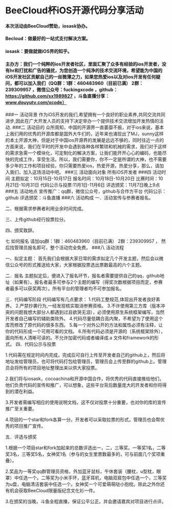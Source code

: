 # BeeCloud杯iOS开源代码分享活动
#### 本次活动由BeeCloud赞助，iosask协办。
#### Becloud：做最好的一站式支付解决方案。
#### iosask：要做就做iOS界的知乎。
#### 主办方：我们一个纯粹的ios开发者社区，里面汇聚了众多有经验的ios开发者，没有hr和打扰和广告的骚扰，为您创造一个纯净的技术交流环境，希望能为中国的iOS开发社区贡献自己的一丝微薄之力，如果您热爱ios以及对ios开发有任何疑问，都可以加入我们（QQ群：1群：460483960（目前已满） 2群：239309957 ，微信公众号：fuckingxcode ，github：https://github.com/sx1989827 ，斗鱼直播分享：www.douyutv.com/xcode）

###一 活动背景
作为iOS开发的我们,希望拥有一个良好的职业素养,共同交流共同进步,因此在广大开发人员的支持下决定举办一个提供技术交流增加开发热情的活动.
###二 活动目的
众所周知，中国的开源界一直萎靡不振，对于ios来说，基本上我们用的优秀的开源库都是国外大牛们的，近年来也涌现出了MJ，sunny这样的本土开源大神，但是对于中国ios开源界的发展是远远不够的，同时往近一点的方面来说，我们在平时的开发中会遇到各种各样繁琐和机械的需求，我们对于这样的需求急需一个模块化，可定制化的解决方案，让我们能开开心心的编码，也能尽快的完成工作，享受生活。所以，我们需要你，你不一定是所谓的大神，也不需要多少年的工作和项目经验，你只需要热爱ios，热爱开源，热爱分享，那么，请加入我们，加入这场活动中吧。
###三 活动面向对象
所有iOS开发者
###四 活动时间
主题拟定：10月15日-10月17日
报名时间：10月18日-10月20日
比赛时间：10月21日-10月31日
代码公示与投票:11月1日-11月6日
评选颁奖：11月7日晚上9点
###五 活动地点
宣传推广：qq群，微信公众号，github与合作方平台
代码公示：github
评选颁奖：斗鱼直播
###六 活动构成
一．活动宣传与参赛者报名。

二、根据需求参赛者利用业余时间完成。 

三、上传github经行投票拉分。 

四、颁奖致辞。

七 如何报名
请加qq群：1群：460483960（目前已满） 2群：239309957 ， 然后找管理员报名即可，整个活动完全免费。
###八 活动流程

一、拟定主题：
首先我们会根据大家日常的需求拟定几个开发主题，然后会以微信公众号的形式推送给大家，大家根据投票选出票数最高的六个主题。

二．报名
主题拟定后，便进入了报名环节，报名者需要提供自己的qq，github地址（如果有）。报名者最多可参与2个主题的编写（得奖次数根据项目而定，参赛者最多可以获奖两次）。所有平台的管理者均不可参加报名。

三．代码编写阶段
代码编写有几点要求：
1.代码工整规范,体现出开发者良好素养。
2.严禁抄袭行为,一经发现核实取消参赛资格。
3.不许使用第三方库（版本冲突的问题我想大部分人都遇到过且欲哭无泪），必须使用原生系统框架编写，当然开发者自己编写的辅助类除外。
4.代码尽量低耦合高内聚，不希望为了使用这个库而修改了原代码的很多东西。
5.每一个对外公开的方法和属性必须有注释，让你的代码形成一个可用可看的文档。
6.所有代码必须是开源的（系统框架除外），面向所有人清晰可读的。不允许加密代码或者编译成.a 文件和framework的形式。
四．代码公示与投票

1.代码需在规定时间内完成，完成后可自行上传至开发者自己的github上，然后将地址发给管理员，也可将代码打包给管理员，管理员会上传至群的github上。管理员会将所有的项目地址整理出来以供大家投票。

2.我们将与iosask，cocoachina和开源中国合作，将优秀的代码直接推给他们，他们负责代码的宣传和推广，可以想象，这些平台背后数量庞大的开发者和你将得到的潜在利益。

3.开发者需编写相应的使用说明文档，这不仅对投票十分重要，也对你的库的宣传推广至关重要。

4.项目的一个star和fork各算一分。开发者可以采取拉票的形式，管理员也会帮优秀的项目推广宣传。

五．评选与颁奖

1.根据一个项目star和fork加起来的总数评选出一，二，三等奖。一等奖1名，二等奖3名，三等奖5名，女神奖1名（参与的女生里票数最多的，可与前面几个奖项重叠）。

2.奖品为一等奖qq群管理员资格，外加蓝牙鼠标，午休套装（腰枕，u型枕，眼罩）中任选一个。二等奖为小米手环，蓝牙耳机，电脑双肩包中任选一个，三等奖为u盘，电脑清洁套装中任选一个。女神奖一个可爱萌萌哒小抱枕。除此之外你还有机会获取BeeCloud限量版纪念文化衫一件。

3.在颁奖的当晚，斗鱼全程直播，保证公平公正。并会邀请嘉宾对项目进行点评。

